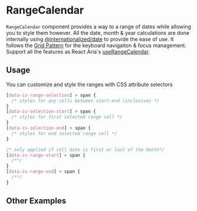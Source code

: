 # RangeCalendar

`RangeCalendar` component provides a way to a range of dates while allowing you
to style them however. All the date, month & year calculations are done
internally using
[@internationalized/date](https://react-spectrum.adobe.com/internationalized/date/index.html)
to provide the ease of use. It follows the
[Grid Pattern](https://www.w3.org/WAI/ARIA/apg/patterns/grid/) for the keyboard
navigaiton & focus management. Support all the features as React Aria's
[useRangeCalendar](https://react-spectrum.adobe.com/react-aria/useRangeCalendar.html#features).

<!-- ADD_TOC -->

## Usage

<!-- ADD_EXAMPLE src/range-calendar/stories/templates/RangeCalendarBasicJsx.ts -->

<!-- CODESANDBOX
link_title: RangeCalendar
js: src/range-calendar/stories/templates/RangeCalendarBasicJsx.ts
css: src/range-calendar/stories/templates/RangeCalendarBasicCss.ts
files: [src/calendar/stories/templates/UtilsJsx.ts]
-->
<!-- CODESANDBOX
link_title: RangeCalendar TS
tsx: src/range-calendar/stories/templates/RangeCalendarBasicTsx.ts
css: src/range-calendar/stories/templates/RangeCalendarBasicCss.ts
files: [src/calendar/stories/templates/UtilsTsx.ts]
-->

You can customize and style the ranges with CSS attribute selectors

```css
[data-is-range-selection] > span {
  /* styles for any cells between start-end (inclusive) */
}
[data-is-selection-start] > span {
  /* styles for first selected range cell */
}
[data-is-selection-end] > span {
  /* styles for end selected range cell */
}

/* only applied if cell date is first or last of the month*/
[data-is-range-start] > span {
  /**/
}
[data-is-range-end] > span {
  /**/
}
```

## Other Examples

<!-- CODESANDBOX
link_title: Range Calendar Styled
js: src/range-calendar/stories/templates/RangeCalendarStyledJsx.ts
css: src/range-calendar/stories/templates/RangeCalendarBasicCss.ts
files: [src/calendar/stories/templates/UtilsJsx.ts]
-->
<!-- CODESANDBOX
link_title: Range Calendar Styled TS
tsx: src/range-calendar/stories/templates/RangeCalendarStyledTsx.ts
css: src/range-calendar/stories/templates/RangeCalendarBasicCss.ts
files: [src/calendar/stories/templates/UtilsTsx.ts]
-->

<!-- ADD_COMPOSITION src/range-calendar -->

<!-- ADD_PROPS src/range-calendar -->
